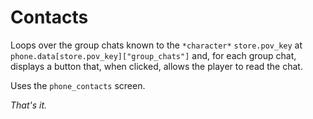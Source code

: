# Contacts

Loops over the group chats known to the `*character*` `store.pov_key` at `phone.data[store.pov_key]["group_chats"]` and, for each group chat, displays a button that, when clicked, allows the player to read the chat.

Uses the `phone_contacts` screen.

*That's it.*